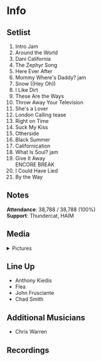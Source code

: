 # Info

## Setlist

1. Intro Jam
2. Around the World
3. Dani California
4. The Zephyr Song
5. Here Ever After
6. Mommy Where's Daddy? jam
7. Snow ((Hey Oh))
8. I Like Dirt
9. These Are the Ways
10. Throw Away Your Television
11. She's a Lover
12. London Calling tease
13. Right on Time
14. Suck My Kiss
15. Otherside
16. Black Summer
17. Californication
18. What Is Soul? jam
19. Give It Away
<br>ENCORE BREAK
20. I Could Have Lied
21. By the Way

## Notes

**Attendance**: 38,788 / 38,788 (100%)
<br>
**Support**: Thundercat, HAIM

## Media 

<details>
  <summary>Pictures</summary>
  <!--<img alt="Setlist" title="Setlist" src="_.jpg" height="200" />-->
</details>

## Line Up

* Anthony Kiedis
* Flea
* John Frusciante
* Chad Smith

## Additional Musicians

* Chris Warren

## Recordings
